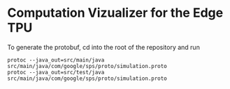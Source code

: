 # Computation Vizualizer for the Edge TPU
To generate the protobuf, cd into the root of the repository and run 
```
protoc --java_out=src/main/java src/main/java/com/google/sps/proto/simulation.proto
protoc --java_out=src/test/java src/main/java/com/google/sps/proto/simulation.proto
```

